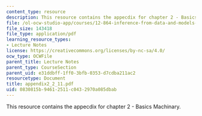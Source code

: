 ```yaml
---
content_type: resource
description: This resource contains the appecdix for chapter 2 - Basics Machinary.
file: /ol-ocw-studio-app/courses/12-864-inference-from-data-and-models-spring-2005/0830815b94612511c0432970a085dbab_appendix2_2_11.pdf
file_size: 143418
file_type: application/pdf
learning_resource_types:
- Lecture Notes
license: https://creativecommons.org/licenses/by-nc-sa/4.0/
ocw_type: OCWFile
parent_title: Lecture Notes
parent_type: CourseSection
parent_uid: e31ddbff-1ff0-3bfb-0353-d7cdba211ac2
resourcetype: Document
title: appendix2_2_11.pdf
uid: 0830815b-9461-2511-c043-2970a085dbab
---
```

This resource contains the appecdix for chapter 2 - Basics Machinary.